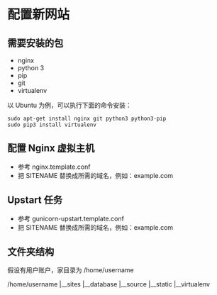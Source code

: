 配置新网站
========

## 需要安装的包

* nginx
* python 3
* pip
* git
* virtualenv

以 Ubuntu 为例，可以执行下面的命令安装：

    sudo apt-get install nginx git python3 python3-pip
    sudo pip3 install virtualenv

## 配置 Nginx 虚拟主机

* 参考 nginx.template.conf
* 把 SITENAME 替换成所需的域名，例如：example.com

## Upstart 任务

* 参考 gunicorn-upstart.template.conf
* 把 SITENAME 替换成所需的域名，例如：example.com

## 文件夹结构

假设有用户账户，家目录为 /home/username

/home/username
|__sites
   |__database
   |__source
   |__static
   |__virtualenv

